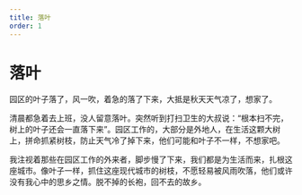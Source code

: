```yaml
---
title: 落叶
order: 1
---
```

# 落叶

园区的叶子落了，风一吹，着急的落了下来，大抵是秋天天气凉了，想家了。

清晨都急着去上班，没人留意落叶。突然听到打扫卫生的大叔说：“根本扫不完，树上的叶子还会一直落下来”。园区工作的，大部分是外地人，在生活这颗大树上，拼命抓紧树枝，防止天气冷了掉下来，他们可能和叶子不一样，不想家吧。

我注视着那些在园区工作的外来者，脚步慢了下来，我们都是为生活而来，扎根这座城市。像叶子一样，抓住这座现代城市的树枝，不愿轻易被风雨吹落，他们或许没有我心中的思乡之情。脱不掉的长袍，回不去的故乡。

